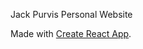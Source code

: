 Jack Purvis Personal Website

Made with [Create React App](https://github.com/facebook/create-react-app).
